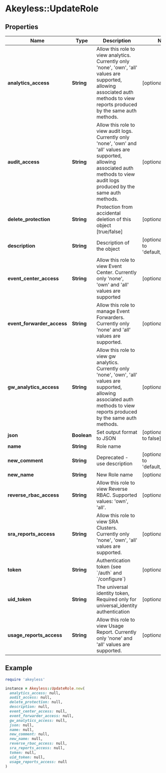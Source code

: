 # Akeyless::UpdateRole

## Properties

| Name | Type | Description | Notes |
| ---- | ---- | ----------- | ----- |
| **analytics_access** | **String** | Allow this role to view analytics. Currently only &#39;none&#39;, &#39;own&#39;, &#39;all&#39; values are supported, allowing associated auth methods to view reports produced by the same auth methods. | [optional] |
| **audit_access** | **String** | Allow this role to view audit logs. Currently only &#39;none&#39;, &#39;own&#39; and &#39;all&#39; values are supported, allowing associated auth methods to view audit logs produced by the same auth methods. | [optional] |
| **delete_protection** | **String** | Protection from accidental deletion of this object [true/false] | [optional] |
| **description** | **String** | Description of the object | [optional][default to &#39;default_comment&#39;] |
| **event_center_access** | **String** | Allow this role to view Event Center. Currently only &#39;none&#39;, &#39;own&#39; and &#39;all&#39; values are supported | [optional] |
| **event_forwarder_access** | **String** | Allow this role to manage Event Forwarders. Currently only &#39;none&#39; and &#39;all&#39; values are supported. | [optional] |
| **gw_analytics_access** | **String** | Allow this role to view gw analytics. Currently only &#39;none&#39;, &#39;own&#39;, &#39;all&#39; values are supported, allowing associated auth methods to view reports produced by the same auth methods. | [optional] |
| **json** | **Boolean** | Set output format to JSON | [optional][default to false] |
| **name** | **String** | Role name |  |
| **new_comment** | **String** | Deprecated - use description | [optional][default to &#39;default_comment&#39;] |
| **new_name** | **String** | New Role name | [optional] |
| **reverse_rbac_access** | **String** | Allow this role to view Reverse RBAC. Supported values: &#39;own&#39;, &#39;all&#39;. | [optional] |
| **sra_reports_access** | **String** | Allow this role to view SRA Clusters. Currently only &#39;none&#39;, &#39;own&#39;, &#39;all&#39; values are supported. | [optional] |
| **token** | **String** | Authentication token (see &#x60;/auth&#x60; and &#x60;/configure&#x60;) | [optional] |
| **uid_token** | **String** | The universal identity token, Required only for universal_identity authentication | [optional] |
| **usage_reports_access** | **String** | Allow this role to view Usage Report. Currently only &#39;none&#39; and &#39;all&#39; values are supported. | [optional] |

## Example

```ruby
require 'akeyless'

instance = Akeyless::UpdateRole.new(
  analytics_access: null,
  audit_access: null,
  delete_protection: null,
  description: null,
  event_center_access: null,
  event_forwarder_access: null,
  gw_analytics_access: null,
  json: null,
  name: null,
  new_comment: null,
  new_name: null,
  reverse_rbac_access: null,
  sra_reports_access: null,
  token: null,
  uid_token: null,
  usage_reports_access: null
)
```

